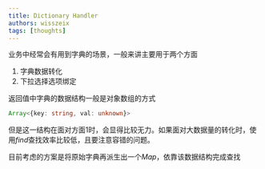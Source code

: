 ```yaml
---
title: Dictionary Handler
authors: wisszeix
tags: [thoughts]
---
```


业务中经常会有用到字典的场景，一般来讲主要用于两个方面  
1. 字典数据转化
2. 下拉选择选项绑定

返回值中字典的数据结构一般是对象数组的方式
```ts
Array<{key: string, val: unknown}>
```
但是这一结构在面对方面1时，会显得比较无力。如果面对大数据量的转化时，使用*find*查找效率比较低，且要注意容错的问题。

目前考虑的方案是将原始字典再派生出一个*Map*，依靠该数据结构完成查找

